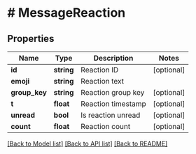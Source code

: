 # # MessageReaction

## Properties

Name | Type | Description | Notes
------------ | ------------- | ------------- | -------------
**id** | **string** | Reaction ID | [optional]
**emoji** | **string** | Reaction text |
**group_key** | **string** | Reaction group key | [optional]
**t** | **float** | Reaction timestamp | [optional]
**unread** | **bool** | Is reaction unread | [optional]
**count** | **float** | Reaction count | [optional]

[[Back to Model list]](../../README.md#models) [[Back to API list]](../../README.md#endpoints) [[Back to README]](../../README.md)
